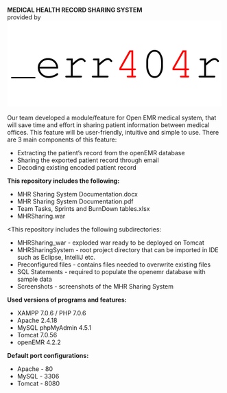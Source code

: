<b>MEDICAL HEALTH RECORD SHARING SYSTEM</b>
<br>
provided by
<br>
<img src="https://raw.githubusercontent.com/nikolovski/MHRSharingSystem/master/web/images/404logo.png">

<p>Our team developed a module/feature for Open EMR medical system, that will save time and effort in sharing patient information between medical offices. This feature will be user-friendly, intuitive and simple to use.
There are 3 main components of this feature:
<ul>
 <li>Extracting the patient’s record from the openEMR database</li>
 <li>Sharing the exported patient record through email</li>
 <li>Decoding existing encoded patient record</li>
</ul>
<p>

 
<b>This repository includes the following:</b>
<ul>
 <li>MHR Sharing System Documentation.docx</li>
 <li>MHR Sharing System Documentation.pdf</li>
 <li>Team Tasks, Sprints and BurnDown tables.xlsx</li>
 <li>MHRSharing.war</li>
</ul>


<This repository includes the following subdirectories:</b>
<ul>
 <li>MHRSharing_war - exploded war ready to be deployed on Tomcat</li>
 <li>MHRSharingSystem - root project directory that can be imported in IDE such as Eclipse, IntelliJ etc.</li>
 <li>Preconfigured files - contains files needed to overwrite existing files</li>
 <li>SQL Statements - required to populate the openemr database with sample data</li>
 <li>Screenshots - screenshots of the MHR Sharing System</li>
</ul>


<b>Used versions of programs and features:</b>
<ul>
 <li>XAMPP 7.0.6 / PHP 7.0.6 </li>
 <li>Apache 2.4.18</li>
 <li>MySQL phpMyAdmin 4.5.1</li>
 <li>Tomcat 7.0.56</li>
 <li>openEMR 4.2.2</li>
</ul>


<b>Default port configurations:</b>
<ul>
 <li>Apache - 80</li>
 <li>MySQL - 3306</li>
 <li>Tomcat - 8080</li>
</ul>
